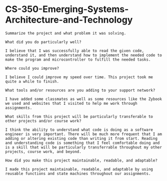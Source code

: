 # CS-350-Emerging-Systems-Architecture-and-Technology




    Summarize the project and what problem it was solving.
    
    What did you do particularly well?
    
    I believe that I was successfully able to read the given code, understand it, and then understand how to implement the needed code to make the program and microcontroller to fulfill the needed tasks.
    
    Where could you improve?
    
    I believe I could improve my speed over time. This project took me quite a while to finish. 
    
    What tools and/or resources are you adding to your support network?
    
    I have added some classmates as well as some resources like the Zybook we used and websites that I visited to help me work through assignments.
    
    What skills from this project will be particularly transferable to other projects and/or course work?
    
    I think the ability to understand what code is doing as a software engineer is very important. There will be much more frequent that I am adding or altering existing code than writing it from start. Reading and understanding code is something that I feel comfortable doing and is a skill that will be particularly transferrable throughout my other projects, course work, and beyond. 
    
    How did you make this project maintainable, readable, and adaptable?
    
    I made this project maintainable, readable, and adaptable by using reusable functions and state machines throughout our assignments. 
    
